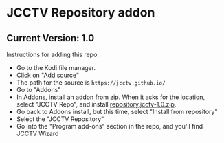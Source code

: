 # JCCTV Repository addon
## Current Version: 1.0

Instructions for adding this repo:


<p align="left">
  <ul>
    <li>Go to the Kodi file manager.</li>
    <li>Click on "Add source"</li>
    <li>The path for the source is <code>https://jcctv.github.io/</code></li>
    <li>Go to "Addons"</li>
    <li>In Addons, install an addon from zip.  When it asks for the location, select "JCCTV Repo", and install <a href="repository.jcctv-1.0.zip">repository.jcctv-1.0.zip</a>.</li>
    <li>Go back to Addons install, but this time, select "Install from repository"</li>
    <li>Select the "JCCTV Repository"</li>
    <li>Go into the "Program add-ons" section in the repo, and you'll find JCCTV Wizard</li>
  </ul>
</p>
